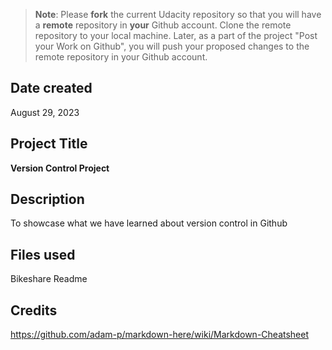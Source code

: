 >**Note**: Please **fork** the current Udacity repository so that you will have a **remote** repository in **your** Github account. Clone the remote repository to your local machine. Later, as a part of the project "Post your Work on Github", you will push your proposed changes to the remote repository in your Github account.

## Date created
August 29, 2023

## Project Title
**Version Control Project**

## Description
To showcase what we have learned about version control in Github

## Files used
Bikeshare
Readme

## Credits
<https://github.com/adam-p/markdown-here/wiki/Markdown-Cheatsheet>
